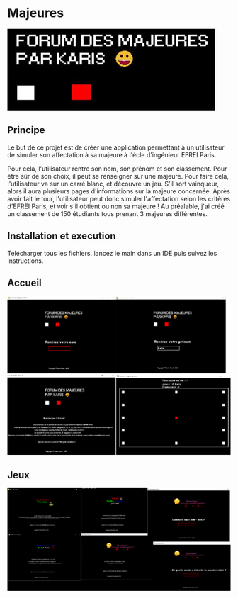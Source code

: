 # Majeures

![logo](https://github.com/KarisG/Majeures/blob/main/FDM.JPG)

## Principe 
Le but de ce projet est de créer une application permettant à un utilisateur de simuler son affectation à sa majeure à l'écle d'ingénieur EFREI Paris.

Pour cela, l'utilisateur rentre son nom, son prénom et son classement. 
Pour être sûr de son choix, il peut se renseigner sur une majeure. Pour faire cela, l'utilisateur va sur un carré blanc, et découvre un jeu. S'il sort vainqueur, alors il aura plusieurs pages d'informations sur la majeure concernée.
Après avoir fait le tour, l'utilisateur peut donc simuler l'affectation selon les critères d'EFREI Paris, et voir s'il obtient ou non sa majeure !
Au préalable, j'ai créé un classement de 150 étudiants tous prenant 3 majeures différentes.

## Installation et execution

Télécharger tous les fichiers, lancez le main dans un IDE puis suivez les instructions.

## Accueil 

![Accueil](https://github.com/KarisG/Majeures/blob/main/accueilFDM.png)

## Jeux

![Jeux](https://github.com/KarisG/Majeures/blob/main/jeuximg.png)
